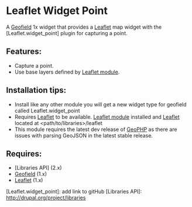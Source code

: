 # Leaflet Widget Point

A [Geofield] 1x widget that provides a [Leaflet] map widget with the
[Leaflet.widget_point] plugin for capturing a point.

## Features:

- Capture a point.
- Use base layers defined by [Leaflet module].

## Installation tips:

- Install like any other module you will get a new widget type for geofield called Leaflet.widget_point
- Requires [Leaflet] to be available. [Leaflet module] installed
  and [Leaflet] located at <path/to/libraries>/leaflet
- This module requires the latest dev release of [GeoPHP] as there are issues 
  with parsing GeoJSON in the latest stable release.

## Requires:

- [Libraries API] (2.x)
- [Geofield] (1.x)
- [Leaflet] (1.x)

[Leaflet]: http://leaflet.cloudmade.com
[GeoPHP]: http://drupal.org/project/geophp
[Leaflet module]: http://drupal.org/project/leaflet
[Geofield]: http://drupal.org/project/geofield
[Leaflet.widget_point]: add link to gitHub
[Libraries API]: http://drupal.org/project/libraries
